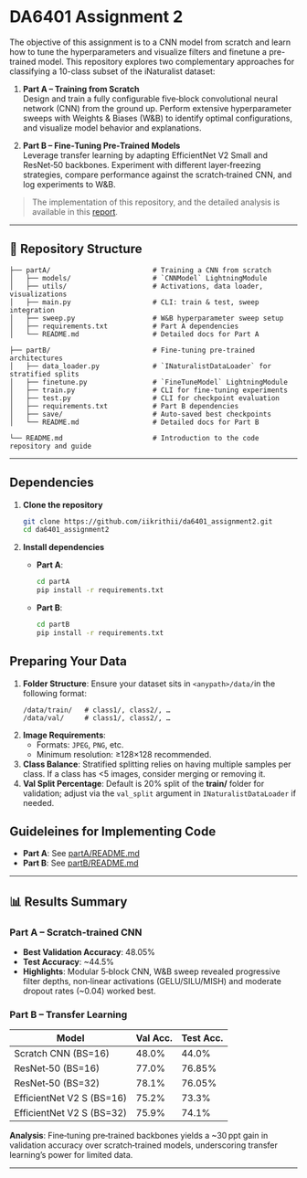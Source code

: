 # DA6401 Assignment 2

The objective of this assignment is to a CNN model from scratch and learn how to tune the hyperparameters and visualize filters and finetune a pre-trained model. This repository explores two complementary approaches for classifying a 10-class subset of the iNaturalist dataset:

1. **Part A – Training from Scratch**  
   Design and train a fully configurable five‑block convolutional neural network (CNN) from the ground up. Perform extensive hyperparameter sweeps with Weights & Biases (W&B) to identify optimal configurations, and visualize model behavior and explanations.

2. **Part B – Fine‑Tuning Pre‑Trained Models**  
   Leverage transfer learning by adapting EfficientNet V2 Small and ResNet‑50 backbones. Experiment with different layer‑freezing strategies, compare performance against the scratch‑trained CNN, and log experiments to W&B.

>The implementation of this repository, and the detailed analysis is available in this [report](https://api.wandb.ai/links/ns25z040-indian-institute-of-technology-madras/81xj4n40).


---

## 📁 Repository Structure

```
├── partA/                         # Training a CNN from scratch
│   ├── models/                    # `CNNModel` LightningModule
│   ├── utils/                     # Activations, data loader, visualizations
│   ├── main.py                    # CLI: train & test, sweep integration
│   ├── sweep.py                   # W&B hyperparameter sweep setup
│   ├── requirements.txt           # Part A dependencies
│   └── README.md                  # Detailed docs for Part A

├── partB/                         # Fine‑tuning pre‑trained architectures
│   ├── data_loader.py             # `INaturalistDataLoader` for stratified splits
│   ├── finetune.py                # `FineTuneModel` LightningModule
│   ├── train.py                   # CLI for fine‑tuning experiments
│   ├── test.py                    # CLI for checkpoint evaluation
│   ├── requirements.txt           # Part B dependencies
│   ├── save/                      # Auto‑saved best checkpoints
│   └── README.md                  # Detailed docs for Part B

└── README.md                      # Introduction to the code repository and guide
```

---

## Dependencies

1. **Clone the repository**
   ```bash
   git clone https://github.com/iikrithii/da6401_assignment2.git
   cd da6401_assignment2
   ```

2. **Install dependencies**
   - **Part A**:
     ```bash
     cd partA
     pip install -r requirements.txt
     ```
   - **Part B**:
     ```bash
     cd partB
     pip install -r requirements.txt
     ```

## Preparing Your Data

1. **Folder Structure**: Ensure your dataset sits in `<anypath>/data/`in the following format:
   ```text
   /data/train/   # class1/, class2/, …
   /data/val/     # class1/, class2/, …
   ```
2. **Image Requirements**:
   - Formats: `JPEG`, `PNG`, etc.
   - Minimum resolution: ≥128×128 recommended.
3. **Class Balance**: Stratified splitting relies on having multiple samples per class. If a class has <5 images, consider merging or removing it.
4. **Val Split Percentage**: Default is 20% split of the **train/** folder for validation; adjust via the `val_split` argument in `INaturalistDataLoader` if needed.

## Guideleines for Implementing Code
   - **Part A**: See [partA/README.md](partA/README.md)
   - **Part B**: See [partB/README.md](partB/README.md)

---

## 📊 Results Summary

### Part A – Scratch‑trained CNN
- **Best Validation Accuracy**: 48.05%  
- **Test Accuracy**: ~44.5%  
- **Highlights**: Modular 5‑block CNN, W&B sweep revealed progressive filter depths, non‑linear activations (GELU/SILU/MISH) and moderate dropout rates (~0.04) worked best.

### Part B – Transfer Learning
| Model                         | Val Acc. | Test Acc. |
|-------------------------------|----------|-----------|
| Scratch CNN (BS=16)          | 48.0%    | 44.0%     |
| ResNet‑50 (BS=16)            | 77.0%    | 76.85%    |
| ResNet‑50 (BS=32)            | 78.1%    | 76.05%    |
| EfficientNet V2 S (BS=16)    | 75.2%    | 73.3%     |
| EfficientNet V2 S (BS=32)    | 75.9%    | 74.1%     |

**Analysis**: Fine‑tuning pre‑trained backbones yields a ~30 ppt gain in validation accuracy over scratch‑trained models, underscoring transfer learning’s power for limited data.

---



